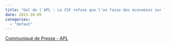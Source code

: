 ```yaml
---
title: "Gel de l'APL : La CSF refuse que l'on fasse des économies sur le dos des plus modestes"
date: 2013-10-05
categories: 
  - "defaut"
---
```


[Communiqué de Presse - APL](/uploads/CP-Gel-de-lAPL-1oct-2013.pdf)
